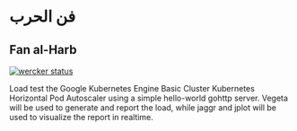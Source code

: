 # فن الحرب

## Fan al-Harb 
[![wercker status](https://app.wercker.com/status/35accf74192150e5425107b8362e69fa/s/master "wercker status")](https://app.wercker.com/project/byKey/35accf74192150e5425107b8362e69fa)

Load test the Google Kubernetes Engine Basic Cluster Kubernetes Horizontal Pod Autoscaler using a simple hello-world gohttp server. Vegeta will be used to generate and report the load, while jaggr and jplot will be used to visualize the report in realtime. 


